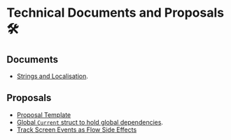 Technical Documents and Proposals 🛠
====================================

## Documents

* [Strings and Localisation](./Lokalise.md).

## Proposals


* [Proposal Template](./Proposals/Template.md)
* [Global `Current` struct to hold global dependencies](./Proposals/ControlTheWorld.md).
* [Track Screen Events as Flow Side Effects](./Proposals/TrackScreenEventsAsSideEffects.md)
